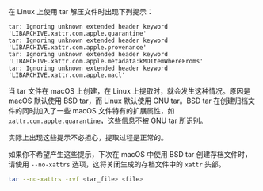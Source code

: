 在 Linux 上使用 tar 解压文件时出现下列提示：

```
tar: Ignoring unknown extended header keyword 'LIBARCHIVE.xattr.com.apple.quarantine'
tar: Ignoring unknown extended header keyword 'LIBARCHIVE.xattr.com.apple.provenance'
tar: Ignoring unknown extended header keyword 'LIBARCHIVE.xattr.com.apple.metadata:kMDItemWhereFroms'
tar: Ignoring unknown extended header keyword 'LIBARCHIVE.xattr.com.apple.macl'
```

当 tar 文件在 macOS 上创建，在 Linux 上提取时，就会发生这种情况。原因是 macOS 默认使用 BSD tar，而 Linux 默认使用 GNU tar。BSD tar 在创建归档文件的同时加入了一些 macOS 文件特有的扩展属性，如 `xattr.com.apple.quarantine`，这些信息不被 GNU tar 所识别。

实际上出现这些提示不必担心，提取过程是正常的。

如果你不希望产生这些提示，下次在 macOS 中使用 BSD tar 创建存档文件时，请使用 `--no-xattrs` 选项，这将关闭生成的存档文件中的 `xattr` 头部。

```sh
tar --no-xattrs -rvf <tar_file> <file>
```
